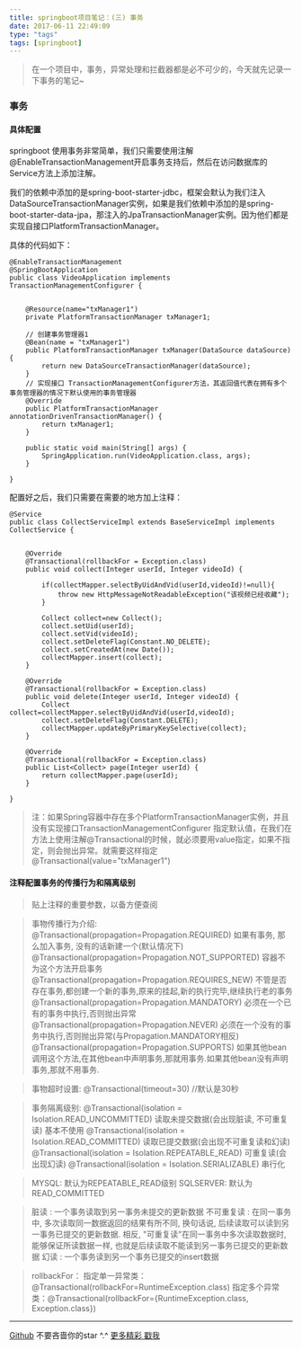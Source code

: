 ```yaml
---
title: springboot项目笔记：(三) 事务
date: 2017-06-11 22:49:09
type: "tags"
tags: [springboot]
---
```


>在一个项目中，事务，异常处理和拦截器都是必不可少的，今天就先记录一下事务的笔记~

<!--more-->

### 事务

#### 具体配置

springboot 使用事务非常简单，我们只需要使用注解 @EnableTransactionManagement开启事务支持后，然后在访问数据库的Service方法上添加注解。

我们的依赖中添加的是spring-boot-starter-jdbc，框架会默认为我们注入DataSourceTransactionManager实例，如果是我们依赖中添加的是spring-boot-starter-data-jpa，那注入的JpaTransactionManager实例。因为他们都是实现自接口PlatformTransactionManager。

具体的代码如下：
```
@EnableTransactionManagement
@SpringBootApplication
public class VideoApplication implements TransactionManagementConfigurer {


	@Resource(name="txManager1")
	private PlatformTransactionManager txManager1;

	// 创建事务管理器1
	@Bean(name = "txManager1")
	public PlatformTransactionManager txManager(DataSource dataSource) {
		return new DataSourceTransactionManager(dataSource);
	}
	// 实现接口 TransactionManagementConfigurer方法，其返回值代表在拥有多个事务管理器的情况下默认使用的事务管理器
	@Override
	public PlatformTransactionManager annotationDrivenTransactionManager() {
		return txManager1;
	}

	public static void main(String[] args) {
		SpringApplication.run(VideoApplication.class, args);
	}

}
```

配置好之后，我们只需要在需要的地方加上注释：
```
@Service
public class CollectServiceImpl extends BaseServiceImpl implements CollectService {


    @Override
    @Transactional(rollbackFor = Exception.class)
    public void collect(Integer userId, Integer videoId) {

        if(collectMapper.selectByUidAndVid(userId,videoId)!=null){
            throw new HttpMessageNotReadableException("该视频已经收藏");
        }

        Collect collect=new Collect();
        collect.setUid(userId);
        collect.setVid(videoId);
        collect.setDeleteFlag(Constant.NO_DELETE);
        collect.setCreatedAt(new Date());
        collectMapper.insert(collect);
    }

    @Override
    @Transactional(rollbackFor = Exception.class)
    public void delete(Integer userId, Integer videoId) {
        Collect collect=collectMapper.selectByUidAndVid(userId,videoId);
        collect.setDeleteFlag(Constant.DELETE);
        collectMapper.updateByPrimaryKeySelective(collect);
    }

    @Override
    @Transactional(rollbackFor = Exception.class)
    public List<Collect> page(Integer userId) {
        return collectMapper.page(userId);
    }

}
```

> 注：如果Spring容器中存在多个PlatformTransactionManager实例，并且没有实现接口TransactionManagementConfigurer 指定默认值，在我们在方法上使用注解@Transactional的时候，就必须要用value指定，如果不指定，则会抛出异常。就需要这样指定@Transactional(value="txManager1")

#### 注释配置事务的传播行为和隔离级别
> 贴上注释的重要参数，以备方便查阅

> 事物传播行为介绍: 
@Transactional(propagation=Propagation.REQUIRED) 
如果有事务, 那么加入事务, 没有的话新建一个(默认情况下)
@Transactional(propagation=Propagation.NOT_SUPPORTED) 
容器不为这个方法开启事务
@Transactional(propagation=Propagation.REQUIRES_NEW) 
不管是否存在事务,都创建一个新的事务,原来的挂起,新的执行完毕,继续执行老的事务
@Transactional(propagation=Propagation.MANDATORY) 
必须在一个已有的事务中执行,否则抛出异常
@Transactional(propagation=Propagation.NEVER) 
必须在一个没有的事务中执行,否则抛出异常(与Propagation.MANDATORY相反)
@Transactional(propagation=Propagation.SUPPORTS) 
如果其他bean调用这个方法,在其他bean中声明事务,那就用事务.如果其他bean没有声明事务,那就不用事务.

> 事物超时设置:
@Transactional(timeout=30) //默认是30秒

> 事务隔离级别:
@Transactional(isolation = Isolation.READ_UNCOMMITTED)
读取未提交数据(会出现脏读, 不可重复读) 基本不使用
@Transactional(isolation = Isolation.READ_COMMITTED)
读取已提交数据(会出现不可重复读和幻读)
@Transactional(isolation = Isolation.REPEATABLE_READ)
可重复读(会出现幻读)
@Transactional(isolation = Isolation.SERIALIZABLE)
串行化

> MYSQL: 默认为REPEATABLE_READ级别
SQLSERVER: 默认为READ_COMMITTED

> 脏读 : 一个事务读取到另一事务未提交的更新数据
不可重复读 : 在同一事务中, 多次读取同一数据返回的结果有所不同, 换句话说, 后续读取可以读到另一事务已提交的更新数据. 相反, "可重复读"在同一事务中多次读取数据时, 能够保证所读数据一样, 也就是后续读取不能读到另一事务已提交的更新数据
幻读 : 一个事务读到另一个事务已提交的insert数据

> rollbackFor：
指定单一异常类：@Transactional(rollbackFor=RuntimeException.class)
指定多个异常类：@Transactional(rollbackFor={RuntimeException.class, Exception.class})

---
[Github](https://github.com/7le) 不要吝啬你的star ^.^
[更多精彩 戳我](http://7le.top)